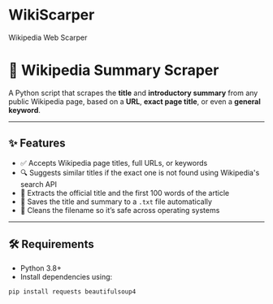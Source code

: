 # WikiScarper
Wikipedia Web Scarper
# 🧠 Wikipedia Summary Scraper

A Python script that scrapes the **title** and **introductory summary** from any public Wikipedia page, based on a **URL**, **exact page title**, or even a **general keyword**.

---

## ✨ Features

- ✅ Accepts Wikipedia page titles, full URLs, or keywords 
- 🔍 Suggests similar titles if the exact one is not found using Wikipedia's search API
- 📄 Extracts the official title and the first 100 words of the article
- 💾 Saves the title and summary to a `.txt` file automatically
- 🧼 Cleans the filename so it’s safe across operating systems

---

## 🛠️ Requirements

- Python 3.8+
- Install dependencies using:

```bash
pip install requests beautifulsoup4

